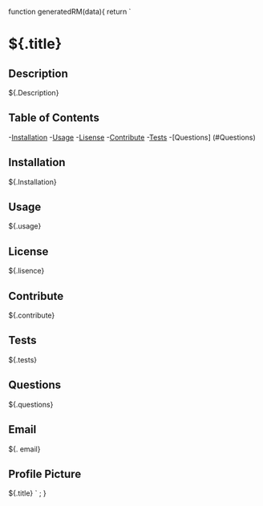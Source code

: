 
function generatedRM(data){
return ` 
# ${.title}

## Description

${.Description}


## Table of Contents 

-[Installation](#Installation)
-[Usage](#Usage)
-[Lisense](#License)
-[Contribute](#Contribute)
-[Tests](#Tests)
-[Questions] (#Questions)


## Installation 

${.Installation}

## Usage

${.usage}

## License 

${.lisence}

## Contribute

${.contribute}

## Tests

${.tests}

## Questions

${.questions}

## Email 

${. email}
## Profile Picture

${.title}
` ; 
} 
